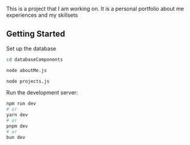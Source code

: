 This is a project that I am working on. It is a personal portfolio about me experiences and my skillsets

## Getting Started

Set up the database

```bash
cd databaseComponents

node aboutMe.js

node projects.js
```

Run the development server:

```bash
npm run dev
# or
yarn dev
# or
pnpm dev
# or
bun dev
```

